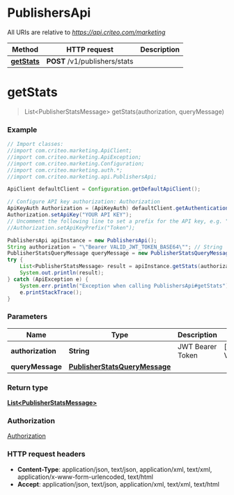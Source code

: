 # PublishersApi

All URIs are relative to *https://api.criteo.com/marketing*

Method | HTTP request | Description
------------- | ------------- | -------------
[**getStats**](PublishersApi.md#getStats) | **POST** /v1/publishers/stats | 


<a name="getStats"></a>
# **getStats**
> List&lt;PublisherStatsMessage&gt; getStats(authorization, queryMessage)



### Example
```java
// Import classes:
//import com.criteo.marketing.ApiClient;
//import com.criteo.marketing.ApiException;
//import com.criteo.marketing.Configuration;
//import com.criteo.marketing.auth.*;
//import com.criteo.marketing.api.PublishersApi;

ApiClient defaultClient = Configuration.getDefaultApiClient();

// Configure API key authorization: Authorization
ApiKeyAuth Authorization = (ApiKeyAuth) defaultClient.getAuthentication("Authorization");
Authorization.setApiKey("YOUR API KEY");
// Uncomment the following line to set a prefix for the API key, e.g. "Token" (defaults to null)
//Authorization.setApiKeyPrefix("Token");

PublishersApi apiInstance = new PublishersApi();
String authorization = "\"Bearer VALID_JWT_TOKEN_BASE64\""; // String | JWT Bearer Token
PublisherStatsQueryMessage queryMessage = new PublisherStatsQueryMessage(); // PublisherStatsQueryMessage | 
try {
    List<PublisherStatsMessage> result = apiInstance.getStats(authorization, queryMessage);
    System.out.println(result);
} catch (ApiException e) {
    System.err.println("Exception when calling PublishersApi#getStats");
    e.printStackTrace();
}
```

### Parameters

Name | Type | Description  | Notes
------------- | ------------- | ------------- | -------------
 **authorization** | **String**| JWT Bearer Token | [default to &quot;Bearer VALID_JWT_TOKEN_BASE64&quot;]
 **queryMessage** | [**PublisherStatsQueryMessage**](PublisherStatsQueryMessage.md)|  |

### Return type

[**List&lt;PublisherStatsMessage&gt;**](PublisherStatsMessage.md)

### Authorization

[Authorization](../README.md#Authorization)

### HTTP request headers

 - **Content-Type**: application/json, text/json, application/xml, text/xml, application/x-www-form-urlencoded, text/html
 - **Accept**: application/json, text/json, application/xml, text/xml, text/html

